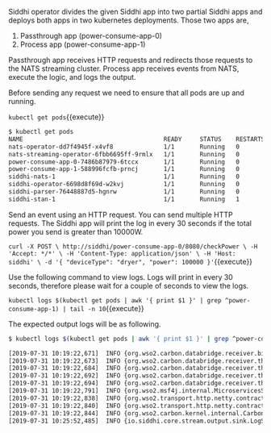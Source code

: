 Siddhi operator divides the given Siddhi app into two partial Siddhi apps and deploys both apps in two kubernetes deployments. Those two apps are,

1. Passthrough app (power-consume-app-0)
1. Process app  (power-consume-app-1)

Passthrough app receives HTTP requests and redirects those requests to the NATS streaming cluster. Process app receives events from NATS, execute the logic, and logs the output.

Before sending any request we need to ensure that all pods are up and running.

`kubectl get pods`{{execute}}

```sh
$ kubectl get pods
NAME                                       READY     STATUS    RESTARTS   AGE
nats-operator-dd7f4945f-x4vf8              1/1       Running   0          10m
nats-streaming-operator-6fbb6695ff-9rmlx   1/1       Running   0          10m
power-consume-app-0-7486b87979-6tccx       1/1       Running   0          5m
power-consume-app-1-588996fcfb-prncj       1/1       Running   0          5m
siddhi-nats-1                              1/1       Running   0          5m
siddhi-operator-6698d8f69d-w2kvj           1/1       Running   0          10m
siddhi-parser-76448887d5-hgnrw             1/1       Running   0          10m
siddhi-stan-1                              1/1       Running   1          5m
```

Send an event using an HTTP request. You can send multiple HTTP requests. The Siddhi app will print the log in every 30 seconds if the total power you send is greater than 10000W.

`
    curl -X POST \
    http://siddhi/power-consume-app-0/8080/checkPower \
    -H 'Accept: */*' \
    -H 'Content-Type: application/json' \
    -H 'Host: siddhi' \
    -d '{
    "deviceType": "dryer",
    "power": 100000
    }'
`{{execute}}

Use the following command to view logs. Logs will print in every 30 seconds, therefore please wait for a couple of seconds to view the logs.

`kubectl logs $(kubectl get pods | awk '{ print $1 }' | grep ^power-consume-app-1) | tail -n 10`{{execute}}

The expected output logs will be as following.

```sh
$ kubectl logs $(kubectl get pods | awk '{ print $1 }' | grep ^power-consume-app-1) | tail -n 10

[2019-07-31 10:19:22,671]  INFO {org.wso2.carbon.databridge.receiver.binary.internal.BinaryDataReceiver} - Started Binary TCP Transport on port : 9612
[2019-07-31 10:19:22,673]  INFO {org.wso2.carbon.databridge.receiver.thrift.internal.ThriftDataReceiverDS} - Service Component is activated
[2019-07-31 10:19:22,684]  INFO {org.wso2.carbon.databridge.receiver.thrift.ThriftDataReceiver} - Thrift Server started at 0.0.0.0
[2019-07-31 10:19:22,692]  INFO {org.wso2.carbon.databridge.receiver.thrift.ThriftDataReceiver} - Thrift SSL port : 7711
[2019-07-31 10:19:22,694]  INFO {org.wso2.carbon.databridge.receiver.thrift.ThriftDataReceiver} - Thrift port : 7611
[2019-07-31 10:19:22,791]  INFO {org.wso2.msf4j.internal.MicroservicesServerSC} - All microservices are available
[2019-07-31 10:19:22,838]  INFO {org.wso2.transport.http.netty.contractimpl.listener.ServerConnectorBootstrap$HttpServerConnector} - HTTP(S) Interface starting on host 0.0.0.0 and port 9090
[2019-07-31 10:19:22,840]  INFO {org.wso2.transport.http.netty.contractimpl.listener.ServerConnectorBootstrap$HttpServerConnector} - HTTP(S) Interface starting on host 0.0.0.0 and port 9443
[2019-07-31 10:19:22,844]  INFO {org.wso2.carbon.kernel.internal.CarbonStartupHandler} - Siddhi Runner Distribution started in 3.005 sec
[2019-07-31 10:25:52,485]  INFO {io.siddhi.core.stream.output.sink.LogSink} - LOGGER : Event{timestamp=1564568739939, data=[dryer, 100000], isExpired=false}
```